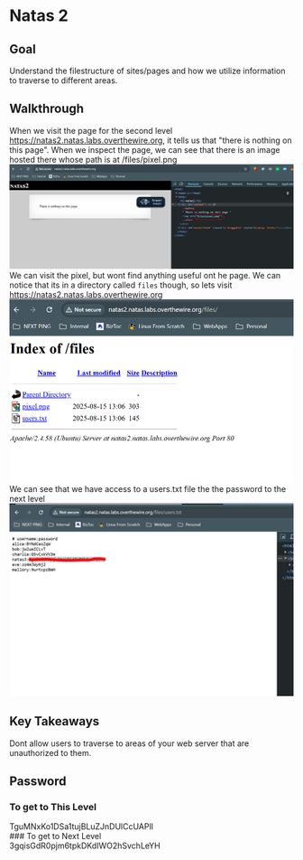 # Natas 2
## Goal
Understand the filestructure of sites/pages and how we utilize information to traverse to different areas.

## Walkthrough
When we visit the page for the second level https://natas2.natas.labs.overthewire.org, it tells us that "there is nothing on this page". When we inspect the page, we can see that there is an image hosted there whose path is at /files/pixel.png 
![natas 2 inspect](../docs/images/natas2_0.png)
We can visit the pixel, but wont find anything useful ont he page. We can notice that its in a directory called `files` though, so lets visit https://natas2.natas.labs.overthewire.org 
![natas 2 files](../docs/images/natas2_1.png)
We can see that we have access to a users.txt file the the password to the next level
![natas 2 files](../docs/images/natas2_2.png)


## Key Takeaways
Dont allow users to traverse to areas of your web server that are unauthorized to them.

## Password
### To get to This Level
<div class="blurred-text">
TguMNxKo1DSa1tujBLuZJnDUlCcUAPlI
</div>
### To get to Next Level
<div class="blurred-text">
3gqisGdR0pjm6tpkDKdIWO2hSvchLeYH
</div>



